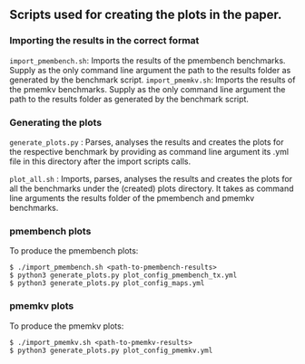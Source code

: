 ## Scripts used for creating the plots in the paper.

### Importing the results in the correct format
`import_pmembench.sh`: Imports the results of the pmembench benchmarks. Supply as the only command line argument the path to the results folder as generated by the benchmark script.
`import_pmemkv.sh`: Imports the results of the pmemkv benchmarks. Supply as the only command line argument the path to the results folder as generated by the benchmark script.

### Generating the plots
`generate_plots.py` : Parses, analyses the results and creates the plots for the respective benchmark by providing as command line argument its .yml file in this directory after the import scripts calls.

`plot_all.sh` : Imports, parses, analyses the results and creates the plots for all the benchmarks under the (created) plots directory. It takes as command line arguments the results folder of the pmembench and pmemkv benchmarks.

### pmembench plots
To produce the pmembench plots:
```
$ ./import_pmembench.sh <path-to-pmembench-results>
$ python3 generate_plots.py plot_config_pmembench_tx.yml
$ python3 generate_plots.py plot_config_maps.yml
```

### pmemkv plots
To produce the pmemkv plots:
```
$ ./import_pmemkv.sh <path-to-pmemkv-results>
$ python3 generate_plots.py plot_config_pmemkv.yml
```

